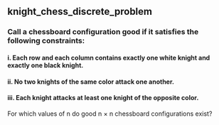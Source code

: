 ## knight_chess_discrete_problem

### Call a chessboard configuration good if it satisfies the following constraints:
#### i.  Each row and each column contains exactly one white knight and exactly one black knight.
#### ii.  No two knights of the same color attack one another.
#### iii.  Each knight attacks at least one knight of the opposite color.

For which values of n do good n × n chessboard configurations exist?
